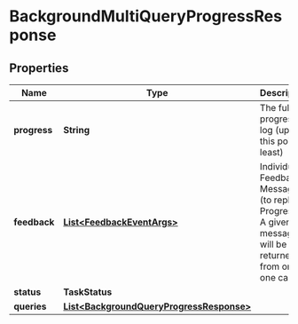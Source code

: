 

# BackgroundMultiQueryProgressResponse


## Properties

Name | Type | Description | Notes
------------ | ------------- | ------------- | -------------
**progress** | **String** | The full progress log (up to this point at least) |  [optional]
**feedback** | [**List&lt;FeedbackEventArgs&gt;**](FeedbackEventArgs.md) | Individual Feedback Messages (to replace Progress).  A given message will be returned from only one call. |  [optional]
**status** | **TaskStatus** |  |  [optional]
**queries** | [**List&lt;BackgroundQueryProgressResponse&gt;**](BackgroundQueryProgressResponse.md) |  |  [optional]



